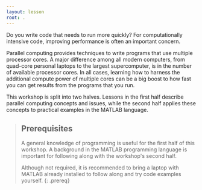 ```yaml
---
layout: lesson
root: .
---
```

Do you write code that needs to run more quickly?  For computationally intensive code, improving performance is often an important concern.

Parallel computing provides techniques to write programs that use multiple processor cores.  A major difference among all modern computers, from quad-core personal laptops to the largest supercomputer, is in the number of available processor cores.  In all cases, learning how to harness the additional compute power of multiple cores can be a big boost to how fast you can get results from the programs that you run.

This workshop is split into two halves.  Lessons in the first half describe parallel computing concepts and issues, while the second half applies these concepts to practical examples in the MATLAB language.

> ## Prerequisites
>
> A general knowledge of programming is useful for the first half of this workshop. A background in the MATLAB programming language is important for following along with the workshop's second half.
>
> Although not required, it is recommended to bring a laptop with MATLAB already installed to follow along and try code examples yourself.
{: .prereq}
